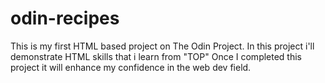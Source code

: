 # odin-recipes
This is my first HTML based project on The Odin Project.
In this project i'll demonstrate HTML skills that i learn from "TOP"
Once I completed this project it will enhance my confidence in the web dev field.